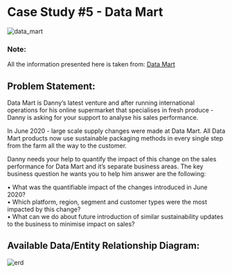 # Case Study #5 - Data Mart

![data_mart](https://github.com/rakeshbangla41/8_Week_SQL_Challenge/assets/132288134/7621b9f1-be69-4ee6-ac9d-6a5683b820cd)

### Note: 
All the information presented here is taken from: [Data Mart](https://8weeksqlchallenge.com/case-study-5/)

## Problem Statement:

Data Mart is Danny’s latest venture and after running international operations for his online supermarket that specialises in fresh produce - Danny is asking for your support to analyse his sales performance.   

In June 2020 - large scale supply changes were made at Data Mart. All Data Mart products now use sustainable packaging methods in every single step from the farm all the way to the customer.   

Danny needs your help to quantify the impact of this change on the sales performance for Data Mart and it’s separate business areas.
The key business question he wants you to help him answer are the following:    


•	What was the quantifiable impact of the changes introduced in June 2020?   
•	Which platform, region, segment and customer types were the most impacted by this change?   
•	What can we do about future introduction of similar sustainability updates to the business to minimise impact on sales?   

## Available Data/Entity Relationship Diagram:

![erd](https://github.com/rakeshbangla41/8_Week_SQL_Challenge/assets/132288134/28bf8cca-f917-4dde-a17b-70430e75c861)



